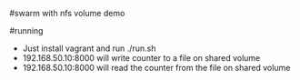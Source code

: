 #swarm with nfs volume demo

#running
- Just install vagrant and run ./run.sh
- 192.168.50.10:8000 will write counter to a file on shared volume
- 192.168.50.10:8000 will read the counter from the file on shared volume